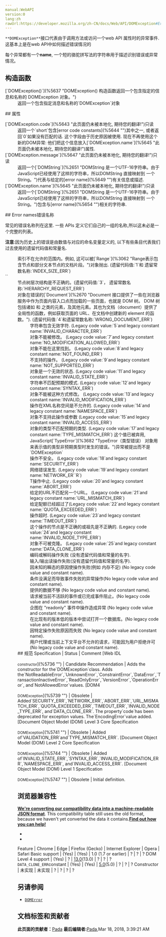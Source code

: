 ```yaml
---
manual:WebAPI
version:0
lang:zh
rawUrl:https://developer.mozilla.org/zh-CN/docs/Web/API/DOMException#Error_names
---
```






`**DOMException**`接口代表由于调用方法或访问一个web API 属性时的异常事件.这基本上是在web API中如何描述错误情况的



每个异常都有一个**name**, 一个短的骆驼拼写法的字符串用于描述识别错误或异常情况。


## 构造函数<a name="构造函数"></a>
<dl><dt id=''>[`DOMException()`](%5637 "DOMException() 构造函数返回一个包含指定的信息和名称的 DOMException 对象。")<i></i></dt><dd>返回一个包含指定消息和名称的`DOMException`对象</dd></dl>
## 属性<a name="属性"></a>
<dl><dt id=''>[`DOMException.code`](%5643 "此页面仍未被本地化, 期待您的翻译!")<i></i>只读</dt><dd>返回一个`short`包含[error code constants](%5644 "")其中之一, 或者返回`0`如果没有匹配的话. 这个字段由于历史原因被使用. 现在不再使用这个新的DOM异常: 他们把这个信息放入[`DOMException.name`](%5645 "此页面仍未被本地化, 期待您的翻译!")属性.</dd><dt id=''>[`DOMException.message`](%5647 "此页面仍未被本地化, 期待您的翻译!")只读</dt><dd>返回一个[`DOMString`](%2651 "DOMString 是一个UTF-16字符串。由于JavaScript已经使用了这样的字符串，所以DOMString 直接映射到 一个String。")代表与给定的[error name](%5649 "")有关信息或描述.</dd><dt id=''>[`DOMException.name`](%5645 "此页面仍未被本地化, 期待您的翻译!")只读</dt><dd>返回一个[`DOMString`](%2651 "DOMString 是一个UTF-16字符串。由于JavaScript已经使用了这样的字符串，所以DOMString 直接映射到 一个String。")包含与[error name](%5654 "")相关的字符串.</dd></dl>
## Error names错误名称<a name="Error_names错误名称"></a>


常见的错误名称列在这里. 一些 APIs 定义它们自己的一组的名称,所以这未必是一个完整的列表。



**注意**:因为历史上的错误是由数值与对应的命名变量定义的, 以下有些条目代表我们过去使用的遗留代码值和常量名.


<dl><dt id=''></dt><dd>索引不在允许的范围内。例如, 这可以被[`Range`](%3062 "Range表示包含节点和部分文本节点的文档片段。")对象抛出. (遗留代码值:`1`和 遗留常数名称:`INDEX_SIZE_ERR`)</dd><dt id=''>``</dt><dd>节点树层次结构是不正确的。(遗留代码值:`3`， 遗留常数名称:`HIERARCHY_REQUEST_ERR`)</dd><dt id=''></dt><dd>对象在错误的[`Document`](%2670 "Document 接口提供了一些在浏览器服务中作为页面内容入口点而加载的一些页面，也就是 DOM 树。 DOM 树包括诸如 <body> 和 <table> 之类的元素，及其他元素。其也为文档（document）提供了全局性的函数，例如获取页面的 URL、在文档中创建新的 element 的函数。"). (遗留代码值:`4`和遗留常数名称:`WRONG_DOCUMENT_ERR`)</dd><dt id=''></dt><dd>字符串包含无效字符. (Legacy code value:`5`and legacy constant name:`INVALID_CHARACTER_ERR`)</dd><dt id=''></dt><dd>对象不能被修改。 (Legacy code value:`7`and legacy constant name:`NO_MODIFICATION_ALLOWED_ERR`)</dd><dt id=''></dt><dd>对象不能在这里找到。 (Legacy code value:`8`and legacy constant name:`NOT_FOUND_ERR`)</dd><dt id=''></dt><dd>不支持的操作。 (Legacy code value:`9`and legacy constant name:`NOT_SUPPORTED_ERR`)</dd><dt id=''></dt><dd>对象是一个无效的状态. (Legacy code value:`11`and legacy constant name:`INVALID_STATE_ERR`)</dd><dt id=''></dt><dd>字符串不匹配预期的模式. (Legacy code value:`12`and legacy constant name:`SYNTAX_ERR`)</dd><dt id=''></dt><dd>对象不能被这种方式修改。 (Legacy code value:`13`and legacy constant name:`INVALID_MODIFICATION_ERR`)</dd><dt id=''></dt><dd>操作在XML名称空间是不允许的. (Legacy code value:`14`and legacy constant name:`NAMESPACE_ERR`)</dd><dt id=''></dt><dd>对象不支持此操作或参数 (Legacy code value:`15`and legacy constant name:`INVALID_ACCESS_ERR`)</dd><dt id=''><i></i></dt><dd>对象的类型不匹配预期的类型. (Legacy code value:`17`and legacy constant name:`TYPE_MISMATCH_ERR`) 这个值已被弃用, JavaScript[`TypeError`](%3682 "TypeError（类型错误） 对象用来表示值的类型非预期类型时发生的错误。")异常被提出而不是`DOMException`</dd><dt id=''><i></i></dt><dd>操作不安全。 (Legacy code value:`18`and legacy constant name:`SECURITY_ERR`)</dd><dt id=''><i></i></dt><dd>网络错误发生. (Legacy code value:`19`and legacy constant name:`NETWORK_ER``R`)</dd><dt id=''><i></i></dt><dd>T操作中止. (Legacy code value:`20`and legacy constant name:`ABORT_ERR`)</dd><dt id=''><i></i></dt><dd>给定的URL不匹配另一个URL。 (Legacy code value:`21`and legacy constant name:`URL_MISMATCH_ERR`)</dd><dt id=''><i></i></dt><dd>给定配额已经超过了(Legacy code value:`22`and legacy constant name:`QUOTA_EXCEEDED_ERR`)</dd><dt id=''><i></i></dt><dd>操作超时. (Legacy code value:`23`and legacy constant name:`TIMEOUT_ERR`)</dd><dt id=''><i></i></dt><dd>这个操作的节点是不正确的或祖先是不正确的. (Legacy code value:`24`and legacy constant name:`INVALID_NODE_TYPE_ERR`)</dd><dt id=''><i></i></dt><dd>对象不可被克隆。 (Legacy code value:`25`and legacy constant name:`DATA_CLONE_ERR`)</dd><dt id=''><i></i></dt><dd>编码或解码操作失败 (没有遗留代码值和常量的名字).</dd><dt id=''><i></i></dt><dd>输入/输出读操作失败(没有遗留代码值和常量的名字).</dd><dt id=''><i></i></dt><dd>因未知的瞬态的原因使操作失败(例如 内存不足) (No legacy code value and constant name).</dd><dt id=''><i></i></dt><dd>条件没满足而导致事件失败的异常操作(No legacy code value and constant name).</dd><dt id=''><i></i></dt><dd>提供的数据不够 (No legacy code value and constant name).</dd><dt id=''><i></i></dt><dd>请求被当前不活跃的事件或已完成事件阻止。(No legacy code value and constant name).</dd><dt id=''><i></i></dt><dd>企图在 &quot;readonly&quot; 事件中操作造成异常 (No legacy code value and constant name).</dd><dt id=''><i></i></dt><dd>在比现有的版本低的版本中尝试打开一个数据库。(No legacy code value and constant name).</dd><dt id=''><i></i></dt><dd>因特定操作失败原因而失败 (No legacy code value and constant name).</dd><dt id=''><i></i></dt><dd>用户代理或当前上下文平台不允许的请求，可能因为用户拒绝许可(No legacy code value and constant name).</dd></dl>
## 规范<a name="规范"></a>
Specification | Status | Comment 
[Web IDL<br></br><small>constructor</small>](%5736 "") | Candidate Recommendation | Adds the constructor for the`DOMException`class. Adds the`NotReadableError`,`UnknownError`,`ConstraintError`,`DataError`,`TransactionInactiveError`,`ReadOnlyError`,`VersionError`,`OperationError`, and`NotAllowedError`values. 
[DOM4<br></br><small>DOMException</small>](%5739 "") | Obsolete | Added`SECURITY_ERR`,`NETWORK_ERR`,`ABORT_ERR`,`URL_MISMATCH_ERR`,`QUOTA_EXCEEDED_ERR`,`TIMEOUT_ERR`,`INVALID_NODE_TYPE_ERR`, and`DATA_CLONE_ERR`. The property`code`has been deprecated for exception values. The`EncodingError`value added. 
[Document Object Model (DOM) Level 3 Core Specification<br></br><small>DOMException</small>](%5741 "") | Obsolete | Added of`VALIDATION_ERR`and`TYPE_MISMATCH_ERR`. 
[Document Object Model (DOM) Level 2 Core Specification<br></br><small>DOMException</small>](%5744 "") | Obsolete | Added of`INVALID_STATE_ERR`,`SYNTAX_ERR`,`INVALID_MODIFICATION_ERR`,`NAMESPACE_ERR`, and`INVALID_ACCESS_ERR`. 
[Document Object Model (DOM) Level 1 Specification<br></br><small>DOMException</small>](%5747 "") | Obsolete | Initial definition. 


## 浏览器兼容性<a name="浏览器兼容性"></a>


**[We&#39;re converting our compatibility data into a machine-readable JSON format](%3344 "")**. This compatibility table still uses the old format, because we haven&#39;t yet converted the data it contains.**[Find out how you can help!](%3392 "")**


* 
* 
Feature | Chrome | Edge | Firefox (Gecko) | Internet Explorer | Opera | Safari 
Basic support | (Yes) | (Yes) | 1.0 (1.7 or earlier) | ? | ? | ? 
DOM Level 4 support | (Yes) | ? | [13.0](%4137 "Released on 2012-06-05.")(13.0) | ? | ? | ? 
`DATA_CLONE_ERR`constant | (Yes) | (Yes) | [5.0](%4488 "Released on 2011-06-21.")(5.0) | ? | ? | ? 
Constructor | 未实现 | 未实现 | ? | ? | ? | ? 




## 另请参阅<a name="另请参阅"></a>

* [`DOMError`](%2634 "DOMError 接口描述一个错误对象,该对象包含一个错误的名字。")



## 文档标签和贡献者
**此页面的贡献者：**[Pada](%5628 "")
**最后编辑者:**[Pada](%5628 ""),<time>Mar 18, 2018, 3:39:21 AM</time>


